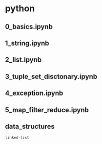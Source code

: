 # python

## 0_basics.ipynb
## 1_string.ipynb
## 2_list.ipynb
## 3_tuple_set_disctonary.ipynb
## 4_exception.ipynb
## 5_map_filter_reduce.ipynb

## data_structures
    linked-list 
